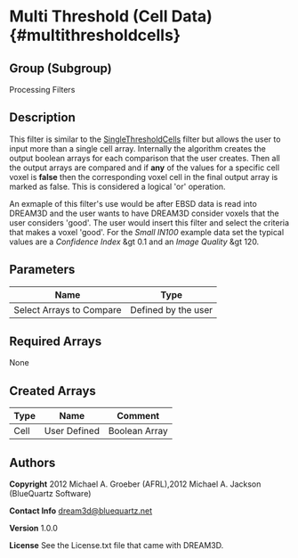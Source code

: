 Multi Threshold (Cell Data) {#multithresholdcells}
======

## Group (Subgroup) ##
Processing Filters

## Description ##
This filter is similar to the <a href="SingleThresholdCells.html">SingleThresholdCells</a> filter but allows the user
 to input more than a single cell array. Internally the algorithm creates the output boolean arrays for each comparison
 that the user creates. Then all the output arrays are compared and if __any__ of the values for a specific cell voxel
 is __false__ then the corresponding voxel cell in the final output array is marked as false. This is considered a
 logical 'or' operation.

  An exmaple of this filter's use would be after EBSD data is read into DREAM3D and the user wants to have DREAM3D consider
 voxels that the user considers 'good'. The user would insert this filter and select the criteria that makes a voxel 'good'.
 For the _Small IN100_ example data set the typical values are a _Confidence Index_ &gt 0.1 and an _Image Quality_
 &gt 120.


## Parameters ##

| Name | Type |
|------|------|
| Select Arrays to Compare | Defined by the user |

## Required Arrays ##
None



## Created Arrays ##

| Type | Name | Comment |
|------|------|---------|
| Cell | User Defined | Boolean Array |


## Authors ##

**Copyright** 2012 Michael A. Groeber (AFRL),2012 Michael A. Jackson (BlueQuartz Software)

**Contact Info** dream3d@bluequartz.net

**Version** 1.0.0

**License**  See the License.txt file that came with DREAM3D.




